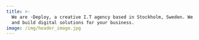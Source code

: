 ```yaml
---
title: >-
  We are ·Deploy, a creative I.T agency based in Stockholm, Sweden. We design
  and build digital solutions for your business.
image: /img/header_image.jpg
---
```

